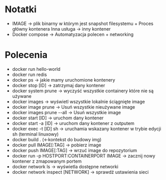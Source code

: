 # Notatki
- IMAGE -> plik binarny w którym jest snapshot filesystemu + Proces główny kontenera
Inna usługa -> inny kontener
- Docker compose -> Automatyzacja polecen + networking 
# Polecenia
- docker run hello-world
- docker run redis
- docker ps -> jakie mamy uruchomione kontenery
- docker stop [ID] -> zatrzymaj dany kontener
- docker system prune -> wyczyść wszystkie containery które nie są używane 
- docker images -> wyświetl wszystkie lokalnie ściągnięte image
- docker image prune -> Usuń wszystkie nieużywane image
- docker images prune --all -> Usuń wszystkie image
- docker start [ID] -> uruchom dany kontener
- docker start -a [ID] -> uruchom dany kontener z outputem
- docker exec -t [ID] sh -> uruchamia wskazany kontener w trybie edycji sh (terminal linuxowy)
- docker build . (<-kontekst do budowy img)
- docker pull IMAGE[:TAG] -> pobierz image
- docker push IMAGE[:TAG] -> wrzuć image do repozytorium
- docker run -p HOSTPORT:CONTAINERPORT IMAGE -> zacznij nowy kontener z zmapowanym portem
- docker network ls -> wyświetla dostępne networki
- docker network inspect [NETWORK] -> sprawdź ustawienia sieci